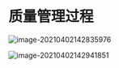 # 质量管理过程

![image-20210402142835976](../picture/image-20210402142835976.png)

![image-20210402142941851](../picture/image-20210402142941851.png)
